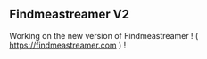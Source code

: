 ## Findmeastreamer V2

Working on the new version of Findmeastreamer ! ( https://findmeastreamer.com ) !